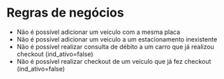 ﻿# Regras de negócios

- Não é possível adicionar um veículo com a mesma placa
- Não é possível adicionar um veiculo a um estacionamento inexistente
- Não é possível realizar consulta de débito a um carro que já realizou checkout (ind_ativo=false)
- Não é possível realizar checkout de um veículo que já fez checkout (ind_ativo=false)